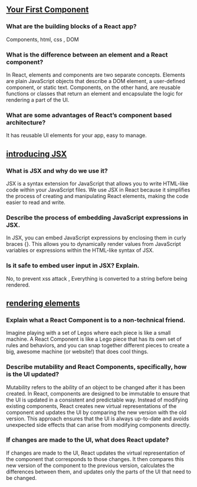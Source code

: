 ## [Your First Component](https://react.dev/learn/your-first-component)

### What are the building blocks of a React app?
Components, html, css , DOM 
### What is the difference between an element and a React component?
In React, elements and components are two separate concepts. Elements are plain JavaScript objects that describe a DOM element, a user-defined component, or static text. Components, on the other hand, are reusable functions or classes that return an element and encapsulate the logic for rendering a part of the UI.
### What are some advantages of React’s component based architecture?
It has reusable UI elements for your app, easy to  manage.


## [introducing JSX](https://legacy.reactjs.org/docs/introducing-jsx.html)

### What is JSX and why do we use it?
JSX is a syntax extension for JavaScript that allows you to write HTML-like code within your JavaScript files. We use JSX in React because it simplifies the process of creating and manipulating React elements, making the code easier to read and write.
### Describe the process of embedding JavaScript expressions in JSX.
In JSX, you can embed JavaScript expressions by enclosing them in curly braces {}. This allows you to dynamically render values from JavaScript variables or expressions within the HTML-like syntax of JSX.
### Is it safe to embed user input in JSX? Explain.
No, to prevent xss attack , Everything is converted to a string before being rendered. 


## [rendering elements](https://legacy.reactjs.org/docs/rendering-elements.html)

### Explain what a React Component is to a non-technical friend.
Imagine playing with a set of Legos where each piece is like a small machine. A React Component is like a Lego piece that has its own set of rules and behaviors, and you can snap together different pieces to create a big, awesome machine (or website!) that does cool things.
### Describe mutability and React Components, specifically, how is the UI updated?
Mutability refers to the ability of an object to be changed after it has been created. In React, components are designed to be immutable to ensure that the UI is updated in a consistent and predictable way. Instead of modifying existing components, React creates new virtual representations of the component and updates the UI by comparing the new version with the old version. This approach ensures that the UI is always up-to-date and avoids unexpected side effects that can arise from modifying components directly.
### If changes are made to the UI, what does React update?
If changes are made to the UI, React updates the virtual representation of the component that corresponds to those changes. It then compares this new version of the component to the previous version, calculates the differences between them, and updates only the parts of the UI that need to be changed.
